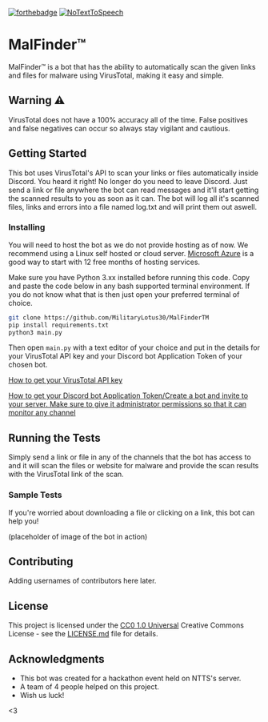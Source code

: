 [![forthebadge](http://forthebadge.com/images/badges/built-with-love.svg)](https://github.com/MilitaryLotus30/MalFinderTM/)
[![NoTextToSpeech](https://dcbadge.vercel.app/api/server/INVITEID)](https://discord.gg/B46HXK5fZm)

# MalFinder™

MalFinder™ is a bot that has the ability to automatically scan the given links and files for malware using VirusTotal, making it easy and simple.

## Warning ⚠️

VirusTotal does not have a 100% accuracy all of the time. False positives and false negatives can occur so always stay vigilant and cautious.

## Getting Started

This bot uses VirusTotal's API to scan your links or files automatically inside Discord. You heard it right! No longer do you need to leave Discord. Just send a link or file anywhere the bot can read messages and it'll start getting the scanned results to you as soon as it can. The bot will log all it's scanned files, links and errors into a file named log.txt and will print them out aswell.

### Installing

You will need to host the bot as we do not provide hosting as of now. We recommend using a Linux self hosted or cloud server. [Microsoft Azure](<https://azure.microsoft.com/en-us/free/search/>) is a good way to start with 12 free months of hosting services.

Make sure you have Python 3.xx installed before running this code. Copy and paste the code below in any bash supported terminal environment. If you do not know what that is then just open your preferred terminal of choice.

```bash
git clone https://github.com/MilitaryLotus30/MalFinderTM
pip install requirements.txt
python3 main.py
```

Then open `main.py` with a text editor of your choice and put in the details for your VirusTotal API key and your Discord bot Application Token of your chosen bot.

[How to get your VirusTotal API key](<https://youtu.be/9ftKViq71eQ>)

[How to get your Discord bot Application Token/Create a bot and invite to your server. Make sure to give it administrator permissions so that it can monitor any channel](<https://youtu.be/4XswiJ1iUaw>)

## Running the Tests

Simply send a link or file in any of the channels that the bot has access to and it will scan the files or website for malware and provide the scan results with the VirusTotal link of the scan.

### Sample Tests

If you're worried about downloading a file or clicking on a link, this bot can help you!

(placeholder of image of the bot in action)

## Contributing

Adding usernames of contributors here later.

## License

This project is licensed under the [CC0 1.0 Universal](LICENSE.md) Creative Commons License - see the [LICENSE.md](LICENSE.md) file for details.

## Acknowledgments

- This bot was created for a hackathon event held on NTTS's server.
- A team of 4 people helped on this project.
- Wish us luck!

<3

